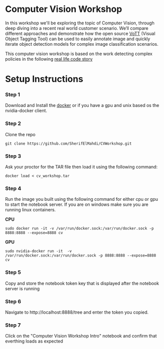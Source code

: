 ﻿# Computer Vision Workshop
In this workshop we'll be exploring the topic of Computer Vision, through deep diving into a recent real world customer scenario. We’ll compare different approaches and demonstrate how the open source [VoTT](github.com/Microsoft/VoTT) (Visual Object Tagging Tool) can be used to easily annotate image and quickly iterate object detection models for complex image classification scenarios. 
 
This computer vision workshop is based on the work detecting complex policies in the following [real life code story](https://www.microsoft.com/developerblog/2017/07/31/using-object-detection-complex-image-classification-scenarios/)

# Setup Instructions
### Step 1 
Download and Install the [docker](https://www.docker.com) or if you have a gpu and unix based os the nvidia-docker client.

### Step 2 

Clone the repo
```
git clone https://github.com/SherifElMahdi/CVWorkshop.git
```

### Step 3 

Ask your proctor for the TAR file then load it using the following command:
```
docker load < cv_workshop.tar
```

### Step 4
Run the image you built using the following command for either cpu or gpu to start the notebook server. If you are on windows make sure you are running linux containers.

**CPU**
```
sudo docker run -it -v /var/run/docker.sock:/var/run/docker.sock -p 8888:8888 --expose=8888 cv
```

**GPU**
```
sudo nvidia-docker run -it  -v /var/run/docker.sock:/var/run/docker.sock -p 8888:8888 --expose=8888 cv
```

### Step 5 
Copy and store the notebook token key that is displayed after the notebook server is running

### Step 6
Navigate to http://localhost:8888/tree and enter the token you copied.

### Step 7 
Click on the "Computer Vision Workshop Intro" notebook and confirm that everthing loads as expected
